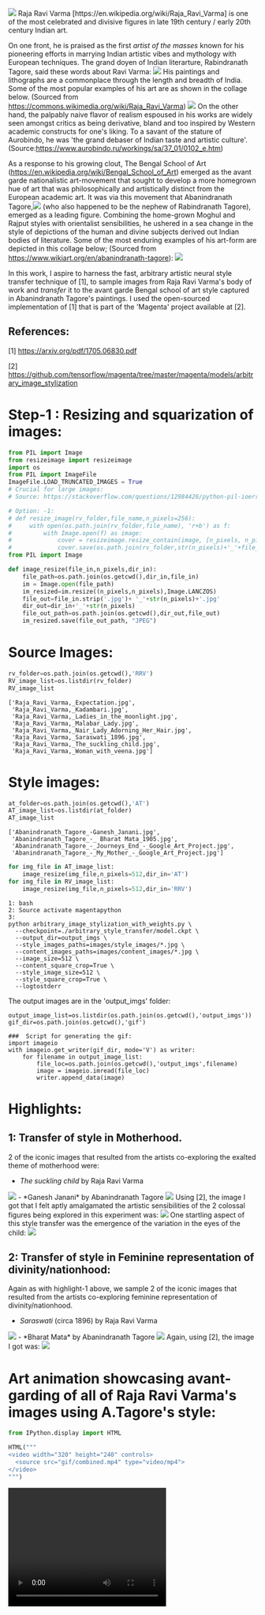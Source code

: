 
<img src="Notebook_images/Ravivarma1.png">
Raja Ravi Varma [https://en.wikipedia.org/wiki/Raja_Ravi_Varma] is one of the most celebrated and divisive figures in late 19th century / early 20th century Indian art.

On one front, he is praised as the first *artist of the masses* known for his pioneering efforts in marrying Indian artistic vibes and mythology with European techniques. The grand doyen of Indian literarture, Rabindranath Tagore, said these words about Ravi Varma:
<img src="Notebook_images/tagore.png">
His paintings and lithographs are a commonplace through the length and breadth of India.
Some of the most popular examples of his art are as shown in the collage below. (Sourced from https://commons.wikimedia.org/wiki/Raja_Ravi_Varma)
<img src="Notebook_images/Ravivarma_collage.png">
On the other hand, the palpably naive flavor of realism espoused in his works are widely  seen amongst critics as being derivative, bland and too inspired by Western academic constructs for one's liking. To a savant of the stature of Aurobindo, he was 'the grand debaser of Indian taste and artistic culture'. (Source:https://www.aurobindo.ru/workings/sa/37_01/0102_e.htm)

As a response to his growing clout, The Bengal School of Art (https://en.wikipedia.org/wiki/Bengal_School_of_Art) emerged as the avant garde nationalistic art-movement that sought to develop a more homegrown hue of art that was philosophically and artistically distinct from the European academic art.
It was via this movement that Abanindranath Tagore,<img src="Notebook_images/A_tagore.jpg"> (who also happened to be the nephew of Rabindranath Tagore), emerged as a leading figure. Combining the home-grown Moghul and Rajput styles with orientalist sensibilities, he ushered in a sea change in the style of depictions of the human and divine subjects derived out Indian bodies of literature.
Some of the most enduring examples of his art-form are depicted in this collage below;
(Sourced from https://www.wikiart.org/en/abanindranath-tagore):
<img src="Notebook_images/A_Tagore_collage.png"> 


In this work, I aspire to harness the fast, arbitrary artistic neural style transfer technique of [1], to sample images from Raja Ravi Varma's body of work and *transfer* it to the avant garde Bengal school of art style captured in Abanindranath Tagore's paintings.
I used the open-sourced implementation of [1] that is part of the 'Magenta' project available at [2].

## References:

[1] https://arxiv.org/pdf/1705.06830.pdf


[2] https://github.com/tensorflow/magenta/tree/master/magenta/models/arbitrary_image_stylization

# Step-1 : Resizing and squarization of images:


```python
from PIL import Image
from resizeimage import resizeimage
import os
from PIL import ImageFile
ImageFile.LOAD_TRUNCATED_IMAGES = True 
# Crucial for large images:
# Source: https://stackoverflow.com/questions/12984426/python-pil-ioerror-image-file-truncated-with-big-images
```


```python
# Option: -1:
# def resize_image(rv_folder,file_name,n_pixels=256):
#     with open(os.path.join(rv_folder,file_name), 'r+b') as f:
#         with Image.open(f) as image:
#             cover = resizeimage.resize_contain(image, [n_pixels, n_pixels])
#             cover.save(os.path.join(rv_folder,str(n_pixels)+'_'+file_name), image.format)
from PIL import Image

def image_resize(file_in,n_pixels,dir_in):
    file_path=os.path.join(os.getcwd(),dir_in,file_in)
    im = Image.open(file_path)
    im_resized=im.resize((n_pixels,n_pixels),Image.LANCZOS)
    file_out=file_in.strip('.jpg')+ '_'+str(n_pixels)+'.jpg'
    dir_out=dir_in+'_'+str(n_pixels)
    file_out_path=os.path.join(os.getcwd(),dir_out,file_out)
    im_resized.save(file_out_path, "JPEG")
```

# Source Images:


```python
rv_folder=os.path.join(os.getcwd(),'RRV')
RV_image_list=os.listdir(rv_folder)
RV_image_list
```




    ['Raja_Ravi_Varma,_Expectation.jpg',
     'Raja_Ravi_Varma,_Kadambari.jpg',
     'Raja_Ravi_Varma,_Ladies_in_the_moonlight.jpg',
     'Raja_Ravi_Varma,_Malabar_Lady.jpg',
     'Raja_Ravi_Varma,_Nair_Lady_Adorning_Her_Hair.jpg',
     'Raja_Ravi_Varma,_Saraswati_1896.jpg',
     'Raja_Ravi_Varma,_The_suckling_child.jpg',
     'Raja_Ravi_Varma,_Woman_with_veena.jpg']



# Style images:


```python
at_folder=os.path.join(os.getcwd(),'AT')
AT_image_list=os.listdir(at_folder)
AT_image_list
```




    ['Abanindranath_Tagore_-Ganesh_Janani.jpg',
     'Abanindranath_Tagore_-_ Bharat Mata_1905.jpg',
     'Abanindranath_Tagore_-_Journeys_End_-_Google_Art_Project.jpg',
     'Abanindranath_Tagore_-_My_Mother_-_Google_Art_Project.jpg']




```python
for img_file in AT_image_list:
    image_resize(img_file,n_pixels=512,dir_in='AT')
for img_file in RV_image_list:
    image_resize(img_file,n_pixels=512,dir_in='RRV')
```

```
1: bash
2: Source activate magentapython
3:
python arbitrary_image_stylization_with_weights.py \
  --checkpoint=./arbitrary_style_transfer/model.ckpt \
  --output_dir=output_imgs \
  --style_images_paths=images/style_images/*.jpg \
  --content_images_paths=images/content_images/*.jpg \
  --image_size=512 \
  --content_square_crop=True \
  --style_image_size=512 \
  --style_square_crop=True \
  --logtostderr
```

The output images are in the 'output_imgs' folder:
```
output_image_list=os.listdir(os.path.join(os.getcwd(),'output_imgs'))
gif_dir=os.path.join(os.getcwd(),'gif')

###  Script for generating the gif:
import imageio
with imageio.get_writer(gif_dir, mode='V') as writer:
    for filename in output_image_list:
        file_loc=os.path.join(os.getcwd(),'output_imgs',filename)
        image = imageio.imread(file_loc)
        writer.append_data(image)
```

# Highlights:

## 1: Transfer of style in Motherhood.

2 of the iconic images that resulted from the artists co-exploring the exalted theme of motherhood were:
- *The suckling child* by Raja Ravi Varma
<img src="RRV/Raja_Ravi_Varma,_The_suckling_child.jpg"> 
- *Ganesh Janani* by  Abanindranath Tagore
<img src="AT/Abanindranath_Tagore_-Ganesh_Janani.jpg">
Using [2], the image I got that I felt aptly amalgamated the artistic sensibilities of the 2 colossal figures being explored in this experiment was:
<img src="output_imgs/Raja_Ravi_Varma,_The_suckling_child_512_stylized_Abanindranath_Tagore_-Ganesh_Janani_512_0.jpg"> 
One startling aspect of this style transfer was the emergence of the variation in the eyes of the child:
<img src="output_imgs/child_eyes.png"> 

## 2: Transfer of style in Feminine representation of divinity/nationhood:
Again as with highlight-1 above, we sample 2 of the iconic images that resulted from the artists co-exploring feminine representation of divinity/nationhood.

- *Saraswati*  (circa 1896) by Raja Ravi Varma
<img src="RRV/Raja_Ravi_Varma,_Saraswati_1896.jpg"> 
- *Bharat Mata* by  Abanindranath Tagore
<img src="output_imgs/Abanindranath_Tagore_-_ Bharat Mata_1905_512.jpg">
Again, using [2], the image I got was:
<img src="output_imgs/Raja_Ravi_Varma,_Saraswati_1896_512_stylized_Abanindranath_Tagore_-_ Bharat Mata_1905_512_0.jpg"> 


# Art animation showcasing avant-garding of all of Raja Ravi Varma's images using A.Tagore's style:


```python
from IPython.display import HTML

HTML("""
<video width="320" height="240" controls>
  <source src="gif/combined.mp4" type="video/mp4">
</video>
""")
```





<video width="320" height="240" controls>
  <source src="gif/combined.mp4" type="video/mp4">
</video>



